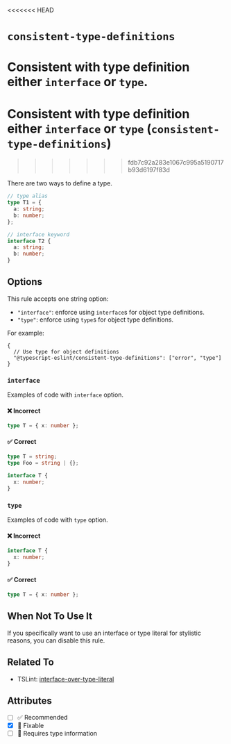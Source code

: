 <<<<<<< HEAD
# `consistent-type-definitions`

Consistent with type definition either `interface` or `type`.
=======
# Consistent with type definition either `interface` or `type` (`consistent-type-definitions`)
>>>>>>> fdb7c92a283e1067c995a5190717b93d6197f83d

There are two ways to define a type.

```ts
// type alias
type T1 = {
  a: string;
  b: number;
};

// interface keyword
interface T2 {
  a: string;
  b: number;
}
```

## Options

This rule accepts one string option:

- `"interface"`: enforce using `interface`s for object type definitions.
- `"type"`: enforce using `type`s for object type definitions.

For example:

```jsonc
{
  // Use type for object definitions
  "@typescript-eslint/consistent-type-definitions": ["error", "type"]
}
```

### `interface`

Examples of code with `interface` option.

<!--tabs-->

#### ❌ Incorrect

```ts
type T = { x: number };
```

#### ✅ Correct

```ts
type T = string;
type Foo = string | {};

interface T {
  x: number;
}
```

### `type`

Examples of code with `type` option.

<!--tabs-->

#### ❌ Incorrect

```ts
interface T {
  x: number;
}
```

#### ✅ Correct

```ts
type T = { x: number };
```

## When Not To Use It

If you specifically want to use an interface or type literal for stylistic reasons, you can disable this rule.

## Related To

- TSLint: [interface-over-type-literal](https://palantir.github.io/tslint/rules/interface-over-type-literal/)

## Attributes

- [ ] ✅ Recommended
- [x] 🔧 Fixable
- [ ] 💭 Requires type information
